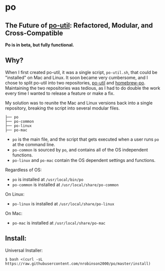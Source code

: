 # po
## The Future of [po-util](https://github.com/nrobinson2000/po-util): Refactored, Modular, and Cross-Compatible
**Po is in beta, but fully functional.**

## Why?

When I first created po-util, it was a single script, `po-util.sh`, that could be "installed" on Mac and Linux.
It soon became very cumbersome, and I chose to split po-util into two repositories, [po-util](https://github.com/nrobinson2000/po-util) and [homebrew-po](https://github.com/nrobinson2000/homebrew-po).
Maintaining the two repositories was tedious, as I had to do double the work every time I wanted to release a feature or make a fix.

My solution was to reunite the Mac and Linux versions back into a single repository, breaking the script into several modular files.

```
├── po
├── po-common
├── po-linux
├── po-mac
```

* `po` is the main file, and the script that gets executed when a user runs `po` at the command line.
* `po-common` is sourced by `po`, and contains all of the OS independent functions.
* `po-linux` and `po-mac` contain the OS dependent settings and functions.

Regardless of OS:

* `po` is installed at `/usr/local/bin/po`
* `po-common` is installed at `/usr/local/share/po-common`

On Linux:

* `po-linux` is installed at `/usr/local/share/po-linux`

On Mac:

* `po-mac` is installed at `/usr/local/share/po-mac`

## Install:

Universal Installer:

```
$ bash <(curl -sL https://raw.githubusercontent.com/nrobinson2000/po/master/install)
```
